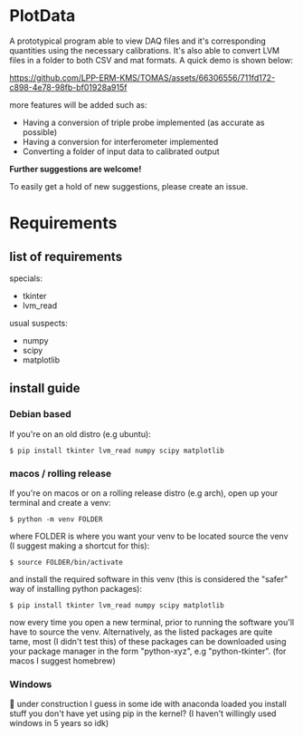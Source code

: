 # PlotData

A prototypical program able to view DAQ files and it's corresponding quantities using the necessary calibrations. 
It's also able to convert LVM files in a folder to both CSV and mat formats.
A quick demo is shown below:

https://github.com/LPP-ERM-KMS/TOMAS/assets/66306556/711fd172-c898-4e78-98fb-bf01928a915f

more features will be added such as:

- Having a conversion of triple probe implemented (as accurate as possible)
- Having a conversion for interferometer implemented
- Converting a folder of input data to calibrated output

**Further suggestions are welcome!**

To easily get a hold of new suggestions, please create an issue.

# Requirements

## list of requirements
specials:
- tkinter
- lvm_read

usual suspects:
- numpy
- scipy
- matplotlib

## install guide
### Debian based
If you're on an old distro (e.g ubuntu):
```console
$ pip install tkinter lvm_read numpy scipy matplotlib
```
### macos / rolling release
If you're on macos or on a rolling release distro (e.g arch), open up your
terminal and create a venv:
```console
$ python -m venv FOLDER
```
where FOLDER is where you want your venv to be located
source the venv (I suggest making a shortcut for this):

```console
$ source FOLDER/bin/activate
```
and install the required software in this venv (this is
considered the "safer" way of installing python packages):

```console
$ pip install tkinter lvm_read numpy scipy matplotlib
```

now every time you open a new terminal, prior to running the software you'll have
to source the venv.
Alternatively, as the listed packages are quite tame, most (I didn't test this) of these packages
can be downloaded using your package manager in the form "python-xyz", e.g "python-tkinter".
(for macos I suggest homebrew)

### Windows
🚧 under construction
I guess in some ide with anaconda loaded you install stuff you don't have yet using pip in the kernel? 
(I haven't willingly used windows in 5 years so idk)
